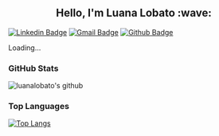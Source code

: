 <h2 align="center"> Hello, I'm Luana Lobato :wave:</h2>

[![Linkedin Badge](https://img.shields.io/badge/-luanalobato-blue?style=flat&logo=Linkedin&logoColor=white&link=https://www.linkedin.com/in/luanalobato/)](https://www.linkedin.com/in/luanalobato/)
[![Gmail Badge](https://img.shields.io/badge/-lobatonascimento11@gmail.com-red?style=flat&logo=Gmail&logoColor=white&link=mailto:lobatonascimento11@gmail.com)](mailto:lobatonascimento11@gmail.com)
[![Github Badge](https://img.shields.io/badge/-luanalobato-black?style=flat&logo=Github&logoColor=white&link=https://github.com/luanalobato)](https://github.com/luanalobato)

Loading...

### GitHub Stats

![luanalobato's github](https://github-readme-stats.vercel.app/api?username=luanalobato&show_icons=true&hide_border=true)

### Top Languages
[![Top Langs](https://github-readme-stats.vercel.app/api/top-langs/?username=luanalobato)](https://github.com/luanalobato/github-readme-stats)
